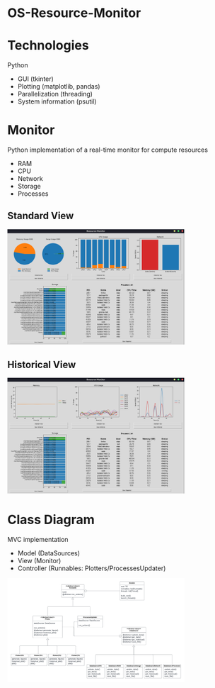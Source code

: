 # OS-Resource-Monitor

# Technologies
Python
* GUI (tkinter)
* Plotting (matplotlib, pandas)
* Parallelization (threading)
* System information (psutil)


# Monitor
Python implementation of a real-time monitor for compute resources
* RAM
* CPU
* Network
* Storage
* Processes

## Standard View

<img src="./Images/monitor_standard_view.png" style="width:400px;"/>

## Historical View

<img src="./Images/monitor_historical_view.png" style="width:400px;"/>


# Class Diagram

MVC implementation
* Model (DataSources)
* View (Monitor)
* Controller (Runnables: Plotters/ProcessesUpdater)

<img src="./Images/class_diagram.png" style="width:400px;"/>